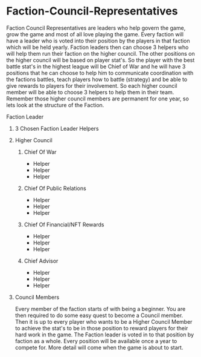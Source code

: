<h1>Faction-Council-Representatives</h1> 

<p>Faction Council Representatives are leaders who help govern the game, grow the game and most of all love playing the game. Every faction will have a leader who is voted into their position by the players in that faction which will be held yearly. Faction leaders then can choose 3 helpers who will help them run their faction on the higher council. The other positions on the higher council will be based on player stat's. So the player with the best battle stat's in the highest league will be Chief of War and he will have 3 positions that he can choose to help him to communicate coordination with the factions battles, teach players how to battle (strategy) and be able to give rewards to players for their involvement. So each higher council member will be able to choose 3 helpers to help them in their team. Remember those higher council members are permanent for one year, so lets look at the structure of the Faction.
</p>
Faction Leader
<ol><p>
  <li>3 Chosen Faction Leader Helpers</li>
  <p></p>
  <li>Higher Council</li>
  <ol><p>
  <li>Chief Of War</li>
    <ul><p>
    <li>Helper</li>
    <li>Helper</li>
    <li>Helper</li>  
    </ul></p>
  <li>Chief Of Public Relations</li>
    <ul><p>
    <li>Helper</li>
    <li>Helper</li>
    <li>Helper</li>  
    </ul></p>
  <li>Chief Of Financial/NFT Rewards</li>
    <ul><p>
    <li>Helper</li>
    <li>Helper</li>
    <li>Helper</li>  
    </ul></p>
    </ul>
    <li>Chief Advisor</li>
    <ul><p>
    <li>Helper</li>
    <li>Helper</li>
    <li>Helper</li>  
    </ul></p>
    </ul>
</p></ol>
<li>Council Members</li>

Every member of the faction starts of with being a beginner. You are then required to do some easy quest to become a Council member. Then it is up to every player who wants to be a Higher Council Member to achieve the stat's to be in those position to reward players for their hard work in the game. The Faction leader is voted in to that position by faction as a whole. Every position will be available once a year to compete for. More detail will come when the game is about to start.
</p>
